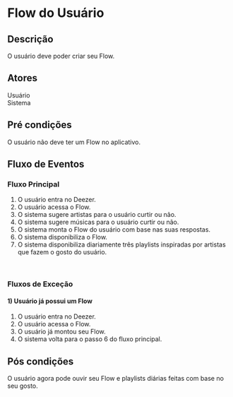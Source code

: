 # Flow do Usuário
<div class="line"></div>

##  Descrição

O usuário deve poder criar seu Flow.

##  Atores

Usuário
<br>
Sistema

##  Pré condições

O usuário não deve ter um Flow no aplicativo.

##  Fluxo de Eventos

### Fluxo Principal
1. O usuário entra no Deezer.
2. O usuário acessa o Flow.
3. O sistema sugere artistas para o usuário curtir ou não.
4. O sistema sugere músicas para o usuário curtir ou não.
5. O sistema monta o Flow do usuário com base nas suas respostas.
6. O sistema disponibiliza o Flow.
7. O sistema disponibiliza diariamente três playlists inspiradas por artistas que fazem o gosto do usuário.
<br>


### Fluxos de Exceção

#### 1) Usuário já possui um Flow

1. O usuário entra no Deezer.
2. O usuário acessa o Flow.
3. O usuário já montou seu Flow.
4. O sistema volta para o passo 6 do fluxo principal.

## Pós condições
O usuário agora pode ouvir seu Flow e playlists diárias feitas com base no seu gosto. 



